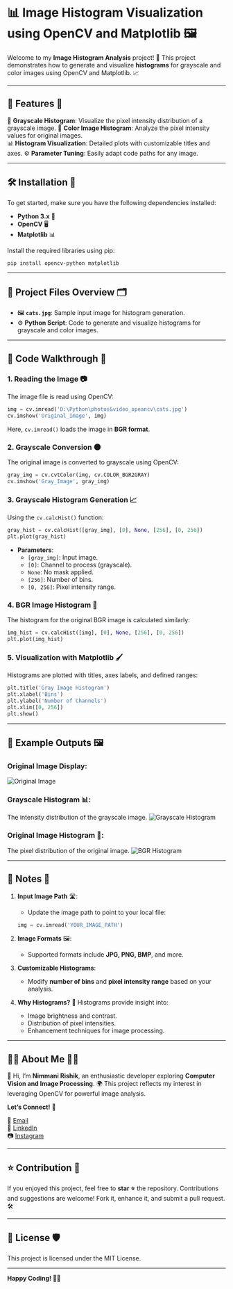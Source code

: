 # 📊 Image Histogram Visualization using OpenCV and Matplotlib 🖼️

Welcome to my **Image Histogram Analysis** project! 🎨 This project demonstrates how to generate and visualize **histograms** for grayscale and color images using OpenCV and Matplotlib. 📈 

---

## 🚀 Features 🌟

🎯 **Grayscale Histogram**: Visualize the pixel intensity distribution of a grayscale image.
🎨 **Color Image Histogram**: Analyze the pixel intensity values for original images.  
📊 **Histogram Visualization**: Detailed plots with customizable titles and axes.
⚙️ **Parameter Tuning**: Easily adapt code paths for any image.

---

## 🛠️ Installation 🐍
To get started, make sure you have the following dependencies installed:

- **Python 3.x** 🐍
- **OpenCV** 🖥️
- **Matplotlib** 📊

Install the required libraries using pip:
```bash
pip install opencv-python matplotlib
```

---

## 📂 Project Files Overview 🗂️

- 🖼️ **`cats.jpg`**: Sample input image for histogram generation.
- ⚙️ **Python Script**: Code to generate and visualize histograms for grayscale and color images.

---

## 🧩 Code Walkthrough 📝

### 1. **Reading the Image 📷**
The image file is read using OpenCV:
```python
img = cv.imread('D:\Python\photos&video_opeancv\cats.jpg')
cv.imshow('Original_Image', img)
```
Here, `cv.imread()` loads the image in **BGR format**.

### 2. **Grayscale Conversion 🌑**
The original image is converted to grayscale using OpenCV:
```python
gray_img = cv.cvtColor(img, cv.COLOR_BGR2GRAY)
cv.imshow('Gray_Image', gray_img)
```

### 3. **Grayscale Histogram Generation 📈**
Using the `cv.calcHist()` function:
```python
gray_hist = cv.calcHist([gray_img], [0], None, [256], [0, 256])
plt.plot(gray_hist)
```
- **Parameters**:
  - `[gray_img]`: Input image.
  - `[0]`: Channel to process (grayscale).
  - `None`: No mask applied.
  - `[256]`: Number of bins.
  - `[0, 256]`: Pixel intensity range.

### 4. **BGR Image Histogram 🎨**
The histogram for the original BGR image is calculated similarly:
```python
img_hist = cv.calcHist([img], [0], None, [256], [0, 256])
plt.plot(img_hist)
```

### 5. **Visualization with Matplotlib 🖌️**
Histograms are plotted with titles, axes labels, and defined ranges:
```python
plt.title('Gray Image Histogram')
plt.xlabel('Bins')
plt.ylabel('Number of Channels')
plt.xlim([0, 256])
plt.show()
```

---

## 🎨 Example Outputs 🖼️

### Original Image Display:
![Original Image](https://via.placeholder.com/300x200.png?text=Original+Image)

### Grayscale Histogram 📊:
The intensity distribution of the grayscale image.
![Grayscale Histogram](https://via.placeholder.com/300x200.png?text=Gray+Histogram)

### Original Image Histogram 🎨:
The pixel distribution of the original image.
![BGR Histogram](https://via.placeholder.com/300x200.png?text=BGR+Histogram)

---

## 📝 Notes 📌
1. **Input Image Path** 🛣️:
   - Update the image path to point to your local file:
   ```python
   img = cv.imread('YOUR_IMAGE_PATH')
   ```
2. **Image Formats** 🖼️:
   - Supported formats include **JPG, PNG, BMP**, and more.
3. **Customizable Histograms**:
   - Modify **number of bins** and **pixel intensity range** based on your analysis.

4. **Why Histograms?** 🤔
   Histograms provide insight into:
   - Image brightness and contrast.
   - Distribution of pixel intensities.
   - Enhancement techniques for image processing.

---

## 🧑‍💻 About Me 🙋‍♂️
👋 Hi, I’m **Nimmani Rishik**, an enthusiastic developer exploring **Computer Vision and Image Processing**. 🌍 This project reflects my interest in leveraging OpenCV for powerful image analysis. 

**Let’s Connect!** 🚀

📧 [Email](mailto:nimmanirishik@gmail.com)  
🔗 [LinkedIn](https://linkedin.com/in/nimmani-rishik-66b632287)  
📷 [Instagram](https://instagram.com/rishik_3142)  

---

## ⭐ Contribution 🤝
If you enjoyed this project, feel free to **star ⭐** the repository. Contributions and suggestions are welcome! Fork it, enhance it, and submit a pull request. 🛠️

---

## 📜 License 🛡️
This project is licensed under the MIT License.

---

**Happy Coding! 🎉✨**
